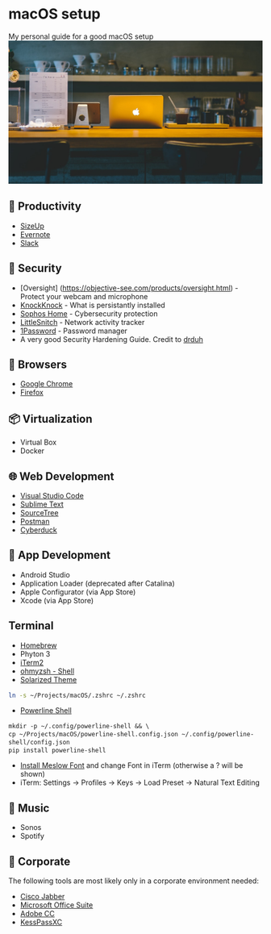 # macOS setup
My personal guide for a good macOS setup
![macOS](assets/macOS_header.jpg)

## 🚀 Productivity
* [SizeUp](http://www.irradiatedsoftware.com/sizeup/)
* [Evernote](https://evernote.com/intl/de/download)
* [Slack](https://slack.com/intl/de-ch/downloads/instructions/mac)

## 🔐 Security
* [Oversight] (https://objective-see.com/products/oversight.html) - Protect your webcam and microphone
* [KnockKnock](https://objective-see.com/products/knockknock.html) - What is persistantly installed
* [Sophos Home](https://home.sophos.com/en-us.aspx) - Cybersecurity protection
* [LittleSnitch](https://www.obdev.at/products/littlesnitch/download-de.html) - Network activity tracker
* [1Password](https://1password.com/) - Password manager
* A very good Security Hardening Guide. Credit to [drduh](https://github.com/drduh/macOS-Security-and-Privacy-Guide)


## 🔎 Browsers
* [Google Chrome](https://www.google.com/intl/de/chrome/)
* [Firefox](https://www.mozilla.org/de/firefox/)

## 📦 Virtualization
* Virtual Box
* Docker


## 🌐 Web Development 
* [Visual Studio Code](https://code.visualstudio.com/download)
* [Sublime Text](https://www.sublimetext.com/download)
* [SourceTree](https://www.sourcetreeapp.com/)
* [Postman](https://www.getpostman.com/downloads/)
* [Cyberduck](https://cyberduck.io/download/)

## 📱 App Development
* Android Studio
* Application Loader (deprecated after Catalina)
* Apple Configurator (via App Store)
* Xcode (via App Store)

##   Terminal
* [Homebrew](https://brew.sh/#install)
* Phyton 3
* [iTerm2](https://iterm2.com/downloads.html)
* [ohmyzsh - Shell](https://github.com/ohmyzsh/ohmyzsh)
* [Solarized Theme](https://ethanschoonover.com/solarized/)
```bash
ln -s ~/Projects/macOS/.zshrc ~/.zshrc
```

* [Powerline Shell](https://github.com/b-ryan/powerline-shell#zsh)
```
mkdir -p ~/.config/powerline-shell && \ 
cp ~/Projects/macOS/powerline-shell.config.json ~/.config/powerline-shell/config.json
pip install powerline-shell
```
* [Install Meslow Font](https://github.com/powerline/fonts/blob/master/Meslo%20Slashed/Meslo%20LG%20M%20Regular%20for%20Powerline.ttf) and change Font in iTerm (otherwise a ? will be shown)
* iTerm: Settings -> Profiles -> Keys -> Load Preset -> Natural Text Editing


## 🎵 Music
* Sonos
* Spotify


## 🏢 Corporate
The following tools are most likely only in a corporate environment needed:

* [Cisco Jabber](https://software.cisco.com/download/home/283880684/type/284006014/release/12.7(1))
* [Microsoft Office Suite](https://www.office.com/?omkt=de-ch)
* [Adobe CC](https://www.adobe.com/ch_de/creativecloud.html)
* [KessPassXC](https://keepassxc.org/download/#mac)
